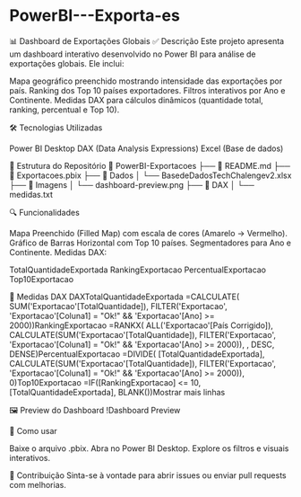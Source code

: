 # PowerBI---Exporta-es
📊 Dashboard de Exportações Globais
✅ Descrição
Este projeto apresenta um dashboard interativo desenvolvido no Power BI para análise de exportações globais. Ele inclui:

Mapa geográfico preenchido mostrando intensidade das exportações por país.
Ranking dos Top 10 países exportadores.
Filtros interativos por Ano e Continente.
Medidas DAX para cálculos dinâmicos (quantidade total, ranking, percentual e Top 10).


🛠 Tecnologias Utilizadas

Power BI Desktop
DAX (Data Analysis Expressions)
Excel (Base de dados)


📂 Estrutura do Repositório
📂 PowerBI-Exportacoes
 ├── 📄 README.md
 ├── 📄 Exportacoes.pbix
 ├── 📂 Dados
 │    └── BasedeDadosTechChalengev2.xlsx
 ├── 📂 Imagens
 │    └── dashboard-preview.png
 ├── 📂 DAX
 │    └── medidas.txt


🔍 Funcionalidades

Mapa Preenchido (Filled Map) com escala de cores (Amarelo → Vermelho).
Gráfico de Barras Horizontal com Top 10 países.
Segmentadores para Ano e Continente.
Medidas DAX:

TotalQuantidadeExportada
RankingExportacao
PercentualExportacao
Top10Exportacao




📐 Medidas DAX
DAXTotalQuantidadeExportada =CALCULATE(    SUM('Exportacao'[TotalQuantidade]),    FILTER('Exportacao', 'Exportacao'[Coluna1] = "Ok!" && 'Exportacao'[Ano] >= 2000))RankingExportacao =RANKX(    ALL('Exportacao'[País Corrigido]),    CALCULATE(SUM('Exportacao'[TotalQuantidade]), FILTER('Exportacao', 'Exportacao'[Coluna1] = "Ok!" && 'Exportacao'[Ano] >= 2000)),    ,    DESC,    DENSE)PercentualExportacao =DIVIDE(    [TotalQuantidadeExportada],    CALCULATE(SUM('Exportacao'[TotalQuantidade]), FILTER('Exportacao', 'Exportacao'[Coluna1] = "Ok!" && 'Exportacao'[Ano] >= 2000)),    0)Top10Exportacao =IF([RankingExportacao] <= 10, [TotalQuantidadeExportada], BLANK())Mostrar mais linhas

🖼 Preview do Dashboard
!Dashboard Preview

🚀 Como usar

Baixe o arquivo .pbix.
Abra no Power BI Desktop.
Explore os filtros e visuais interativos.


📢 Contribuição
Sinta-se à vontade para abrir issues ou enviar pull requests com melhorias.
